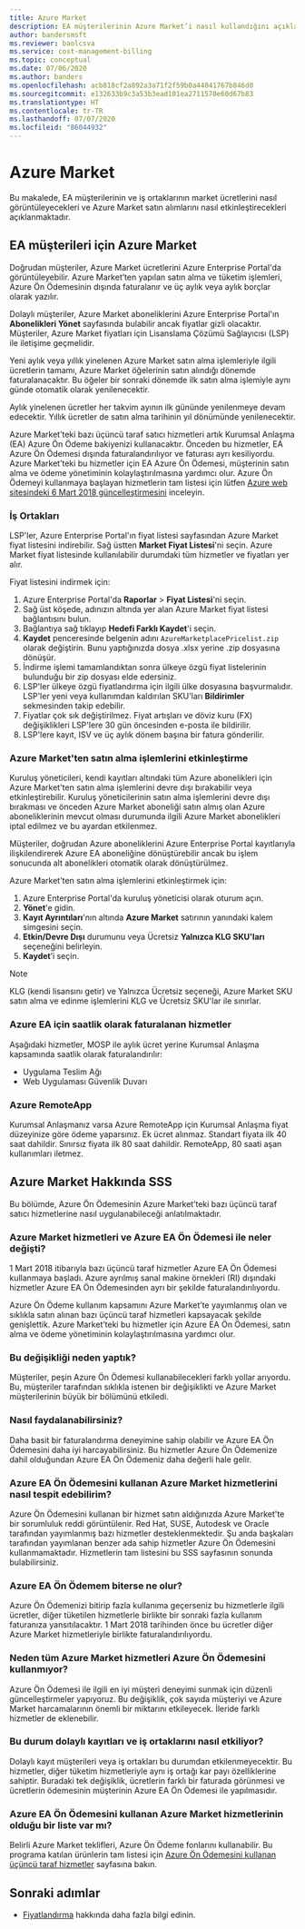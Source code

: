 ```yaml
---
title: Azure Market
description: EA müşterilerinin Azure Market’i nasıl kullandığını açıklar
author: bandersmsft
ms.reviewer: baolcsva
ms.service: cost-management-billing
ms.topic: conceptual
ms.date: 07/06/2020
ms.author: banders
ms.openlocfilehash: acb818cf2a892a3a71f2f59b0a44041767b846d0
ms.sourcegitcommit: e132633b9c3a53b3ead101ea2711570e60d67b83
ms.translationtype: HT
ms.contentlocale: tr-TR
ms.lasthandoff: 07/07/2020
ms.locfileid: "86044932"
---
```

# <a name="azure-marketplace"></a>Azure Market

Bu makalede, EA müşterilerinin ve iş ortaklarının market ücretlerini nasıl görüntüleyecekleri ve Azure Market satın alımlarını nasıl etkinleştirecekleri açıklanmaktadır.

## <a name="azure-marketplace-for-ea-customers"></a>EA müşterileri için Azure Market

Doğrudan müşteriler, Azure Market ücretlerini Azure Enterprise Portal'da görüntüleyebilir. Azure Market’ten yapılan satın alma ve tüketim işlemleri, Azure Ön Ödemesinin dışında faturalanır ve üç aylık veya aylık borçlar olarak yazılır.

Dolaylı müşteriler, Azure Market aboneliklerini Azure Enterprise Portal'ın **Abonelikleri Yönet** sayfasında bulabilir ancak fiyatlar gizli olacaktır. Müşteriler, Azure Market fiyatları için Lisanslama Çözümü Sağlayıcısı (LSP) ile iletişime geçmelidir.

Yeni aylık veya yıllık yinelenen Azure Market satın alma işlemleriyle ilgili ücretlerin tamamı, Azure Market öğelerinin satın alındığı dönemde faturalanacaktır. Bu öğeler bir sonraki dönemde ilk satın alma işlemiyle aynı günde otomatik olarak yenilenecektir.

Aylık yinelenen ücretler her takvim ayının ilk gününde yenilenmeye devam edecektir. Yıllık ücretler de satın alma tarihinin yıl dönümünde yenilenecektir.

Azure Market’teki bazı üçüncü taraf satıcı hizmetleri artık Kurumsal Anlaşma (EA) Azure Ön Ödeme bakiyenizi kullanacaktır. Önceden bu hizmetler, EA Azure Ön Ödemesi dışında faturalandırılıyor ve faturası ayrı kesiliyordu. Azure Market’teki bu hizmetler için EA Azure Ön Ödemesi, müşterinin satın alma ve ödeme yönetiminin kolaylaştırılmasına yardımcı olur. Azure Ön Ödemeyi kullanmaya başlayan hizmetlerin tam listesi için lütfen [Azure web sitesindeki 6 Mart 2018 güncelleştirmesini](https://azure.microsoft.com/updates/azure-marketplace-third-party-reseller-services-now-use-azure-monetary-commitment/) inceleyin.

### <a name="partners"></a>İş Ortakları

LSP'ler, Azure Enterprise Portal'ın fiyat listesi sayfasından Azure Market fiyat listesini indirebilir. Sağ üstten **Market Fiyat Listesi**'ni seçin. Azure Market fiyat listesinde kullanılabilir durumdaki tüm hizmetler ve fiyatları yer alır.

Fiyat listesini indirmek için:

1. Azure Enterprise Portal'da **Raporlar** > **Fiyat Listesi**'ni seçin.
1. Sağ üst köşede, adınızın altında yer alan Azure Market fiyat listesi bağlantısını bulun.
1. Bağlantıya sağ tıklayıp **Hedefi Farklı Kaydet**'i seçin.
1. **Kaydet** penceresinde belgenin adını `AzureMarketplacePricelist.zip` olarak değiştirin. Bunu yaptığınızda dosya .xlsx yerine .zip dosyasına dönüşür.
1. İndirme işlemi tamamlandıktan sonra ülkeye özgü fiyat listelerinin bulunduğu bir zip dosyası elde edersiniz.
1. LSP'ler ülkeye özgü fiyatlandırma için ilgili ülke dosyasına başvurmalıdır. LSP'ler yeni veya kullanımdan kaldırılan SKU'ları **Bildirimler** sekmesinden takip edebilir.
1. Fiyatlar çok sık değiştirilmez. Fiyat artışları ve döviz kuru (FX) değişiklikleri LSP'lere 30 gün öncesinden e-posta ile bildirilir.
1. LSP'lere kayıt, ISV ve üç aylık dönem başına bir fatura gönderilir.

### <a name="enabling-azure-marketplace-purchases"></a>Azure Market'ten satın alma işlemlerini etkinleştirme

Kuruluş yöneticileri, kendi kayıtları altındaki tüm Azure abonelikleri için Azure Market'ten satın alma işlemlerini devre dışı bırakabilir veya etkinleştirebilir. Kuruluş yöneticilerinin satın alma işlemlerini devre dışı bırakması ve önceden Azure Market aboneliği satın almış olan Azure aboneliklerinin mevcut olması durumunda ilgili Azure Market abonelikleri iptal edilmez ve bu ayardan etkilenmez.

Müşteriler, doğrudan Azure aboneliklerini Azure Enterprise Portal kayıtlarıyla ilişkilendirerek Azure EA aboneliğine dönüştürebilir ancak bu işlem sonucunda alt abonelikleri otomatik olarak dönüştürülmez.

Azure Market'ten satın alma işlemlerini etkinleştirmek için:

1. Azure Enterprise Portal'da kuruluş yöneticisi olarak oturum açın.
1. **Yönet**'e gidin.
1. **Kayıt Ayrıntıları**'nın altında **Azure Market** satırının yanındaki kalem simgesini seçin.
1. **Etkin/Devre Dışı** durumunu veya Ücretsiz **Yalnızca KLG SKU'ları** seçeneğini belirleyin.
1. **Kaydet**’i seçin.

> [!NOTE]
> KLG (kendi lisansını getir) ve Yalnızca Ücretsiz seçeneği, Azure Market SKU satın alma ve edinme işlemlerini KLG ve Ücretsiz SKU'lar ile sınırlar.

### <a name="services-billed-hourly-for-azure-ea"></a>Azure EA için saatlik olarak faturalanan hizmetler

Aşağıdaki hizmetler, MOSP ile aylık ücret yerine Kurumsal Anlaşma kapsamında saatlik olarak faturalandırılır:

- Uygulama Teslim Ağı
- Web Uygulaması Güvenlik Duvarı

### <a name="azure-remoteapp"></a>Azure RemoteApp

Kurumsal Anlaşmanız varsa Azure RemoteApp için Kurumsal Anlaşma fiyat düzeyinize göre ödeme yaparsınız. Ek ücret alınmaz. Standart fiyata ilk 40 saat dahildir. Sınırsız fiyata ilk 80 saat dahildir. RemoteApp, 80 saati aşan kullanımları iletmez.

## <a name="azure-marketplace-faq"></a>Azure Market Hakkında SSS

Bu bölümde, Azure Ön Ödemesinin Azure Market’teki bazı üçüncü taraf satıcı hizmetlerine nasıl uygulanabileceği anlatılmaktadır.

### <a name="what-changed-with-azure-marketplace-services-and-azure-ea-prepayment"></a>Azure Market hizmetleri ve Azure EA Ön Ödemesi ile neler değişti?

1 Mart 2018 itibarıyla bazı üçüncü taraf hizmetler Azure EA Ön Ödemesi kullanmaya başladı. Azure ayrılmış sanal makine örnekleri (RI) dışındaki hizmetler Azure EA Ön Ödemesinden ayrı bir şekilde faturalandırılıyordu.

Azure Ön Ödeme kullanım kapsamını Azure Market’te yayımlanmış olan ve sıklıkla satın alınan bazı üçüncü taraf hizmetleri kapsayacak şekilde genişlettik. Azure Market’teki bu hizmetler için Azure EA Ön Ödemesi, satın alma ve ödeme yönetiminin kolaylaştırılmasına yardımcı olur.

### <a name="why-did-we-make-this-change"></a>Bu değişikliği neden yaptık?

Müşteriler, peşin Azure Ön Ödemesi kullanabilecekleri farklı yollar arıyordu. Bu, müşteriler tarafından sıklıkla istenen bir değişiklikti ve Azure Market müşterilerinin büyük bir bölümünü etkiledi.

### <a name="how-do-you-benefit"></a>Nasıl faydalanabilirsiniz?

Daha basit bir faturalandırma deneyimine sahip olabilir ve Azure EA Ön Ödemesini daha iyi harcayabilirsiniz. Bu hizmetler Azure Ön Ödemenize dahil olduğundan Azure EA Ön Ödemeniz daha değerli hale gelir.

### <a name="what-azure-marketplace-services-use-azure-ea-prepayment-and-how-do-i-know"></a>Azure EA Ön Ödemesini kullanan Azure Market hizmetlerini nasıl tespit edebilirim?

Azure Ön Ödemesini kullanan bir hizmet satın aldığınızda Azure Market'te bir sorumluluk reddi görüntülenir. Red Hat, SUSE, Autodesk ve Oracle tarafından yayımlanmış bazı hizmetler desteklenmektedir. Şu anda başkaları tarafından yayımlanan benzer ada sahip hizmetler Azure Ön Ödemesini kullanmamaktadır. Hizmetlerin tam listesini bu SSS sayfasının sonunda bulabilirsiniz.

### <a name="what-if-my-azure-ea-prepayment-runs-out"></a>Azure EA Ön Ödemem biterse ne olur?

Azure Ön Ödemenizi bitirip fazla kullanıma geçerseniz bu hizmetlerle ilgili ücretler, diğer tüketilen hizmetlerle birlikte bir sonraki fazla kullanım faturanıza yansıtılacaktır. 1 Mart 2018 tarihinden önce bu ücretler diğer Azure Market hizmetleriyle birlikte faturalandırılıyordu.

### <a name="why-dont-all-azure-marketplaces-consume-azure-ea-prepayment"></a>Neden tüm Azure Market hizmetleri Azure Ön Ödemesini kullanmıyor?

Azure Ön Ödemesi ile ilgili en iyi müşteri deneyimi sunmak için düzenli güncelleştirmeler yapıyoruz. Bu değişiklik, çok sayıda müşteriyi ve Azure Market harcamalarının önemli bir miktarını etkileyecek. İleride farklı hizmetler de eklenebilir.

### <a name="how-does-this-impact-indirect-enrollment-and-partners"></a>Bu durum dolaylı kayıtları ve iş ortaklarını nasıl etkiliyor?

Dolaylı kayıt müşterileri veya iş ortakları bu durumdan etkilenmeyecektir. Bu hizmetler, diğer tüketim hizmetleriyle aynı iş ortağı kar payı özelliklerine sahiptir. Buradaki tek değişiklik, ücretlerin farklı bir faturada görünmesi ve ücretlerin ödemesinin müşterinin Azure EA Ön Ödemesi ile yapılmasıdır.

### <a name="is-there-a-list-of-azure-marketplace-services-that-consume-azure-ea-prepayment"></a>Azure EA Ön Ödemesini kullanan Azure Market hizmetlerinin olduğu bir liste var mı?

Belirli Azure Market teklifleri, Azure Ön Ödeme fonlarını kullanabilir. Bu programa katılan ürünlerin tam listesi için [Azure Ön Ödemesini kullanan üçüncü taraf hizmetler](https://azure.microsoft.com/updates/azure-marketplace-third-party-reseller-services-now-use-azure-monetary-commitment) sayfasına bakın.


## <a name="next-steps"></a>Sonraki adımlar

- [Fiyatlandırma](ea-pricing-overview.md) hakkında daha fazla bilgi edinin.